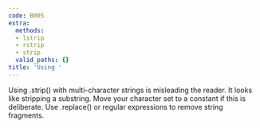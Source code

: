 ```yaml
---
code: B005
extra:
  methods:
  - lstrip
  - rstrip
  - strip
  valid_paths: {}
title: 'Using '
---
```


Using .strip() with multi-character strings is misleading the reader. It looks like stripping a substring. Move your character set to a constant if this is deliberate. Use .replace() or regular expressions to remove string fragments.
